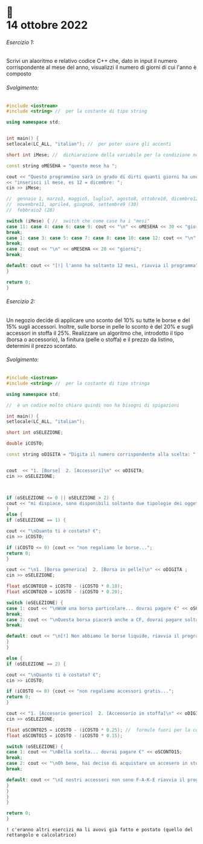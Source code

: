 # :closed_book: <br /> 14 ottobre 2022

###### Esercizio 1:

Scrivi un alaoritmo e relativo codice C++ che, dato in input il numero corrispondente al mese del anno, visualizzi il numero di giorni di cui l'anno è composto

###### Svolgimento:


```cpp
#include <iostream>
#include <string> //  per la costante di tipo string

using namespace std;


int main() {
setlocale(LC_ALL, "italian"); //  per poter usare gli accenti

short int iMese; //  dichiarazione della variabile per la condizione nel switch

const string oMESEHA = "questo mese ha ";

cout << "Questo programmino sarà in grado di dirti quanti giorni ha uno dei 12 mesi\n" //  spiegazione e richiesta
<< "inserisci il mese, es 12 = dicembre: ";
cin >> iMese;

//	gennaio 1, marzo3, maggio5, luglio7, agosto8, ottobre10, dicembre12 (31)
//	novembre11, aprile4, giugno6, settembre9 (30)
//	febbraio2 (28)

switch (iMese) { //  switch che come case ha i "mesi"
case 11: case 4: case 6: case 9: cout << "\n" << oMESEHA << 30 << "giorni";
break;
case 1: case 3: case 5: case 7: case 8: case 10: case 12: cout << "\n" << oMESEHA << 31 << "giorni"; //  tutti i mesi nei cui i giorni sono pari a 31
break;
case 2: cout << "\n" << oMESEHA << 28 << "giorni";
break;

default: cout << "[!] l'anno ha soltanto 12 mesi, riavvia il programma"; //  errore
}

return 0;
}
```



###### Esercizio 2:

Un negozio decide di applicare uno sconto del 10% su tutte le borse e del 15% sugli accessori. Inoltre, sulle borse in pelle lo sconto è del 20% e sugli accessori in stoffa il 25%. Realizzare un algoritmo che, introdotto il tipo (borsa o accessorio), la finitura (pelle o stoffa) e il prezzo da listino, determini il prezzo scontato.

###### Svolgimento:

```cpp
#include <iostream>
#include <string> //  per la costante di tipo stringa

using namespace std;

//  è un codice molto chiaro quindi non ha bisogni di spigazioni 

int main() {
setlocale(LC_ALL, "italian");

short int oSELEZIONE;

double iCOSTO;

const string oDIGITA = "Digita il numero corrispondente alla scelta: "; //  costante di tipo string per non riscrivere tante volte la stessa cosa


cout  << "1. [Borse]  2. [Accessori]\n" << oDIGITA;
cin >> oSELEZIONE;



if (oSELEZIONE <= 0 || oSELEZIONE > 2) {
cout << "mi dispiace, sono disponibili soltanto due tipologie dei oggetti";
}
else {
if (oSELEZIONE == 1) {

cout << "\nQuanto ti è costato? €";
cin >> iCOSTO;

if (iCOSTO <= 0) {cout << "non regaliamo le borse...";
return 0;
}

cout << "\n1. [Borsa generica]  2. [Borsa in pelle]\n" << oDIGITA ;
cin >> oSELEZIONE;

float oSCONTO10 = iCOSTO - (iCOSTO * 0.10);
float oSCONTO20 = iCOSTO - (iCOSTO * 0.20);

switch (oSELEZIONE) {
case 1: cout << "\nWoW una borsa particolare... dovrai pagare €" << oSCONTO10; 
break;
case 2: cout << "\nQuesta borsa piacerà anche a CF, dovrai pagare soltanto €" << oSCONTO20;
break;

default: cout << "\n[!] Non abbiamo le borse liquide, riavvia il programma e riprova";
}
}

else {
if (oSELEZIONE == 2) {

cout << "\nQuanto ti è costato? €";
cin >> iCOSTO;

if (iCOSTO <= 0) {cout << "non regaliamo accessori gratis..."; 
return 0;
}

cout << "1. [Accesorio generico]  2. [Acceosorio in stoffa]\n" << oDIGITA ;
cin >> oSELEZIONE;

float oSCONTO25 = iCOSTO - (iCOSTO * 0.25); //  formule fuori per la comodita 
float oSCONTO15 = iCOSTO - (iCOSTO * 0.15);

switch (oSELEZIONE) {
case 1: cout << "\nBella scelta... dovrai pagare €" << oSCONTO15;
break;
case 2: cout << "\nOh bene, hai deciso di acquistare un accesero in stoffa... dovrai pagare €" << oSCONTO25;
break;

default: cout << "\nI nostri accessori non sono F-A-K-E riavvia il programma e riprova";
}
}
}
}

return 0;
}
```

`! c'eranno altri esercizi ma li avovi già fatto e postato (quello del rettangolo e calcolatrice)`